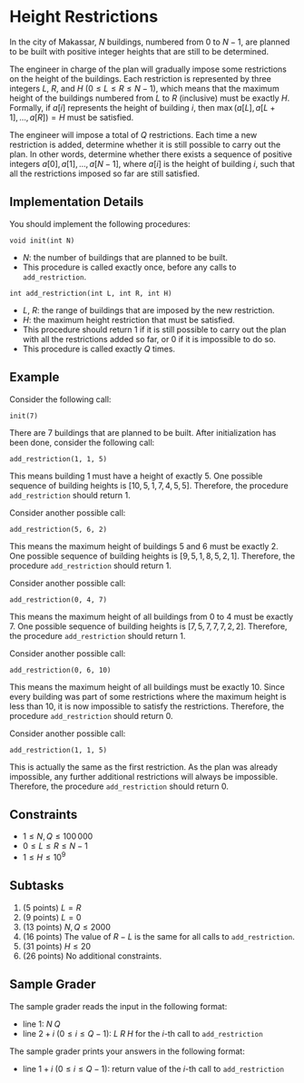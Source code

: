 # Height Restrictions

In the city of Makassar, $N$ buildings, numbered from $0$ to $N - 1$, are planned to be built with positive integer heights that are still to be determined.

The engineer in charge of the plan will gradually impose some restrictions on the height of the buildings.
Each restriction is represented by three integers $L$, $R$, and $H$ ($0 \le L \le R \le N - 1$), which means that the maximum height of the buildings numbered from $L$ to $R$ (inclusive) must be exactly $H$.
Formally, if $a[i]$ represents the height of building $i$, then $\max(a[L], a[L + 1], \ldots, a[R]) = H$ must be satisfied.

The engineer will impose a total of $Q$ restrictions.
Each time a new restriction is added, determine whether it is still possible to carry out the plan.
In other words, determine whether there exists a sequence of positive integers $a[0], a[1], \ldots, a[N - 1]$, where $a[i]$ is the height of building $i$, such that all the restrictions imposed so far are still satisfied.

## Implementation Details

You should implement the following procedures:

```
void init(int N)
```

* $N$: the number of buildings that are planned to be built.
* This procedure is called exactly once, before any calls to `add_restriction`.

```
int add_restriction(int L, int R, int H)
```

* $L$, $R$: the range of buildings that are imposed by the new restriction.
* $H$: the maximum height restriction that must be satisfied.
* This procedure should return $1$ if it is still possible to carry out the plan with all the restrictions added so far, or $0$ if it is impossible to do so.
* This procedure is called exactly $Q$ times.

## Example

Consider the following call:

```
init(7)
```

There are $7$ buildings that are planned to be built.
After initialization has been done, consider the following call:

```
add_restriction(1, 1, 5)
```

This means building $1$ must have a height of exactly $5$.
One possible sequence of building heights is $[10, 5, 1, 7, 4, 5, 5]$.
Therefore, the procedure `add_restriction` should return $1$.

Consider another possible call:

```
add_restriction(5, 6, 2)
```

This means the maximum height of buildings $5$ and $6$ must be exactly $2$.
One possible sequence of building heights is $[9, 5, 1, 8, 5, 2, 1]$.
Therefore, the procedure `add_restriction` should return $1$.

Consider another possible call:

```
add_restriction(0, 4, 7)
```

This means the maximum height of all buildings from $0$ to $4$ must be exactly $7$.
One possible sequence of building heights is $[7, 5, 7, 7, 7, 2, 2]$.
Therefore, the procedure `add_restriction` should return $1$.

Consider another possible call:

```
add_restriction(0, 6, 10)
```

This means the maximum height of all buildings must be exactly $10$.
Since every building was part of some restrictions where the maximum height is less than $10$, it is now impossible to satisfy the restrictions.
Therefore, the procedure `add_restriction` should return $0$.

Consider another possible call:

```
add_restriction(1, 1, 5)
```

This is actually the same as the first restriction.
As the plan was already impossible, any further additional restrictions will always be impossible.
Therefore, the procedure `add_restriction` should return $0$.

## Constraints

* $1 \le N, Q \le 100\,000$
* $0 \le L \le R \le N - 1$
* $1 \le H \le 10^9$

## Subtasks

1. (5 points) $L = R$
1. (9 points) $L = 0$
1. (13 points) $N, Q \le 2000$
1. (16 points) The value of $R - L$ is the same for all calls to `add_restriction`.
1. (31 points) $H \le 20$
1. (26 points) No additional constraints.

## Sample Grader

The sample grader reads the input in the following format:

* line $1$: $N \; Q$
* line $2 + i$ ($0 \le i \le Q - 1$): $L \; R \; H$ for the $i$-th call to `add_restriction`

The sample grader prints your answers in the following format:

* line $1 + i$ ($0 \le i \le Q - 1$): return value of the $i$-th call to `add_restriction`
